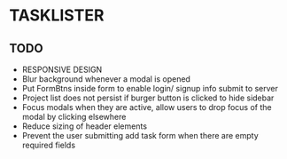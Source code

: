 # TASKLISTER

## TODO

- RESPONSIVE DESIGN
- Blur background whenever a modal is opened
- Put FormBtns inside form to enable login/ signup info submit to server
- Project list does not persist if burger button is clicked to hide sidebar
- Focus modals when they are active, allow users to drop focus of the modal by clicking elsewhere
- Reduce sizing of header elements
- Prevent the user submitting add task form when there are empty required fields
